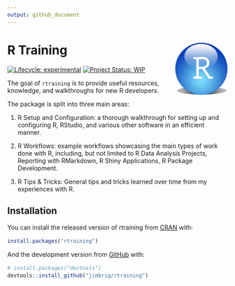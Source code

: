 ```yaml
---
output: github_document
---
```




# R Training <img src='man/figures/logo.png' align="right" height="120" style="background:none; background-color: transparent !important; border:none; box-shadow:none;" />

<!-- badges: start -->
[![Lifecycle: experimental](https://img.shields.io/badge/lifecycle-experimental-orange.svg)](https://www.tidyverse.org/lifecycle/#experimental)
[![Project Status: WIP](https://www.repostatus.org/badges/latest/wip.svg)](http://www.repostatus.org/#wip)
<!-- badges: end -->

The goal of `rtraining` is to provide useful resources, knowledge, and 
walkthroughs for new R developers. 

The package is split into three main areas:

1. R Setup and Configuration: a thorough walkthrough for setting up and 
configuring R, RStudio, and various other software in an efficient manner.

2. R Workflows: example workflows showcasing the main types of work done with R,
including, but not limited to R Data Analysis Projects, Reporting with RMarkdown,
R Shiny Applications, R Package Development.
  
3. R Tips & Tricks: General tips and tricks learned over time from my experiences
with R.

## Installation

You can install the released version of rtraining from 
[CRAN](https://CRAN.R-project.org) with:

``` r
install.packages("rtraining")
```

And the development version from [GitHub](https://github.com/) with:

``` r
# install.packages("devtools")
devtools::install_github("jimbrig/rtraining")
```
